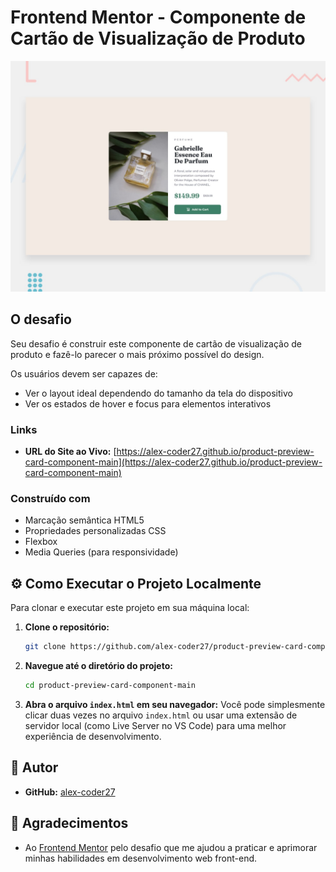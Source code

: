 # Frontend Mentor - Componente de Cartão de Visualização de Produto

![Prévia do design para o desafio de codificação do componente de cartão de visualização de produto](./design/desktop-preview.jpg)

## O desafio

Seu desafio é construir este componente de cartão de visualização de produto e fazê-lo parecer o mais próximo possível do design.

Os usuários devem ser capazes de:

- Ver o layout ideal dependendo do tamanho da tela do dispositivo
- Ver os estados de hover e focus para elementos interativos

### Links

- **URL do Site ao Vivo:** [https://alex-coder27.github.io/product-preview-card-component-main](https://alex-coder27.github.io/product-preview-card-component-main)

### Construído com

- Marcação semântica HTML5
- Propriedades personalizadas CSS
- Flexbox
- Media Queries (para responsividade)

## ⚙️ Como Executar o Projeto Localmente

Para clonar e executar este projeto em sua máquina local:

1.  **Clone o repositório:**
    ```bash
    git clone https://github.com/alex-coder27/product-preview-card-component-main.git
    ```
2.  **Navegue até o diretório do projeto:**
    ```bash
    cd product-preview-card-component-main
    ```
3.  **Abra o arquivo `index.html` em seu navegador:**
    Você pode simplesmente clicar duas vezes no arquivo `index.html` ou usar uma extensão de servidor local (como Live Server no VS Code) para uma melhor experiência de desenvolvimento.

## 👤 Autor

- **GitHub:** [alex-coder27](https://github.com/alex-coder27)

## 🙏 Agradecimentos

- Ao [Frontend Mentor](https://www.frontendmentor.io) pelo desafio que me ajudou a praticar e aprimorar minhas habilidades em desenvolvimento web front-end.